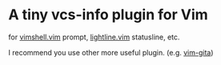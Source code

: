 # A tiny vcs-info plugin for Vim

for [vimshell.vim](https://github.com/Shougo/vimshell.vim) prompt, [lightline.vim](https://github.com/itchyny/lightline.vim) statusline, etc.

I recommend you use other more useful plugin. (e.g. [vim-gita](https://github.com/lambdalisue/vim-gita))
